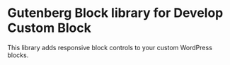 # Gutenberg Block library for Develop Custom Block

This library adds responsive block controls to your custom WordPress blocks.